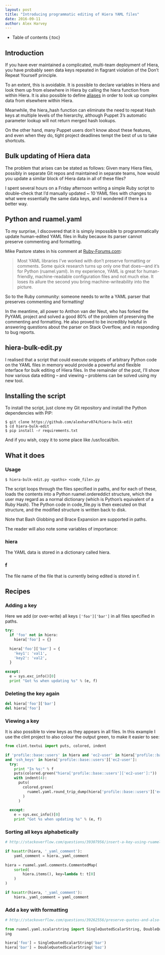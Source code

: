 ```yaml
---
layout: post
title: "Introducing programmatic editing of Hiera YAML files"
date: 2016-09-11
author: Alex Harvey
---
```


* Table of contents
{:toc}

## Introduction
If you have ever maintained a complicated, multi-team deployment of Hiera, you have probably seen data keys repeated in flagrant violation of the Don’t Repeat Yourself principle.

To an extent, this is avoidable. It is possible to declare variables in Hiera and look them up from elsewhere in Hiera by calling the hiera function from within Hiera. It is also possible to define [aliases](https://docs.puppet.com/hiera/3.2/variables.html#the-alias-lookup-function) in order to look up complex data from elsewhere within Hiera.

Meanwhile, the hiera_hash function can eliminate the need to repeat Hash keys at multiple levels of the hierarchy, although Puppet 3’s automatic parameter lookup will not return merged hash lookups.

On the other hand, many Puppet users don’t know about these features, and even when they do, tight project deadlines tempt the best of us to take shortcuts.

## Bulk updating of Hiera data
The problem that arises can be stated as follows: Given many Hiera files, possibly in separate Git repos and maintained in separate teams, how would you update a similar block of Hiera data in all of these files?

I spent several hours on a Friday afternoon writing a simple Ruby script to double-check that I’d manually updated ~ 10 YAML files with changes to what were essentially the same data keys, and I wondered if there is a better way.

## Python and ruamel.yaml
To my surprise, I discovered that it is simply impossible to programmatically update human-edited YAML files in Ruby because its parser cannot preserve commenting and formatting.

Mike Pastore states in his comment at [Ruby-Forums.com](https://www.ruby-forum.com/topic/6877080):

> Most YAML libraries I’ve worked with don’t preserve formatting or comments. Some quick research turns up only one that does—and it’s for Python (ruamel.yaml). In my experience, YAML is great for human-friendly, machine-readable configuration files and not much else. It loses its allure the second you bring machine-writeability into the picture.

So to the Ruby community: someone needs to write a YAML parser that preserves commenting and formatting!

In the meantime, all power to Anthon van der Neut, who has forked the PyYAML project and solved a good 80% of the problem of preserving the commenting and formatting. He also proved to be incredibly helpful in answering questions about the parser on Stack Overflow, and in responding to bug reports.

## hiera-bulk-edit.py
I realised that a script that could execute snippets of arbitrary Python code on the YAML files in memory would provide a powerful and flexible interface for bulk editing of Hiera files. In the remainder of the post, I’ll show how various data editing – and viewing – problems can be solved using my new tool.

## Installing the script
To install the script, just clone my Git repository and install the Python dependencies with PIP:

~~~ text
$ git clone https://github.com/alexharv074/hiera-bulk-edit
$ cd hiera-bulk-edit
$ pip install -r requirements.txt 
~~~
And if you wish, copy it to some place like /usr/local/bin.

## What it does
### Usage
~~~ text
$ hiera-bulk-edit.py <paths> <code_file>.py
~~~
The script loops through the files specified in paths, and for each of these, loads the contents into a Python ruamel.ordereddict structure, which the user may regard as a normal dictionary (which is Python’s equivalent of a Ruby Hash). The Python code in code_file.py is then executed on that structure, and the modified structure is written back to disk.

Note that Bash Globbing and Brace Expansion are supported in paths.

The reader will also note some variables of importance:

### hiera
The YAML data is stored in a dictionary called hiera.

### f
The file name of the file that is currently being edited is stored in f.

## Recipes
### Adding a key
Here we add (or over-write) all keys `['foo']['bar']` in all files specified in paths.

~~~ python
try:
  if 'foo' not in hiera:
    hiera['foo'] = {}
 
  hiera['foo']['bar'] = {
    'key1': 'val1',
    'key2': 'val2',
  }
 
except:
  e = sys.exc_info()[0]
  print "Got %s when updating %s" % (e, f)
~~~
### Deleting the key again

~~~ python
del hiera['foo']['bar']
del hiera['foo']
~~~
### Viewing a key
It is also possible to view keys as they appears in all files. In this example I use the clint project to also colour the output green, to make it easier to see:

~~~ python
from clint.textui import puts, colored, indent
 
if 'profile::base::users' in hiera and 'ec2-user' in hiera['profile::base::users']
and 'ssh_keys' in hiera['profile::base::users']['ec2-user']:
  try:
    print "In %s:" % f
    puts(colored.green("hiera['profile::base::users']['ec2-user']:"))
    with indent(4):
      puts(
        colored.green(
          ruamel.yaml.round_trip_dump(hiera['profile::base::users']['ec2-user'])
        )
      )
 
  except:
    e = sys.exc_info()[0]
    print "Got %s when updating %s" % (e, f)
~~~
### Sorting all keys alphabetically

~~~ python
# http://stackoverflow.com/questions/39307956/insert-a-key-using-ruamel/39308307#39308307
 
if hasattr(hiera, '_yaml_comment'):
    yaml_comment = hiera._yaml_comment
 
hiera = ruamel.yaml.comments.CommentedMap(
    sorted(
        hiera.items(), key=lambda t: t[0]
    )
)
 
if hasattr(hiera, '_yaml_comment'):
    hiera._yaml_comment = yaml_comment
~~~
### Add a key with formatting

~~~ python
# http://stackoverflow.com/questions/39262556/preserve-quotes-and-also-add-data-with-quotes-in-ruamel
 
from ruamel.yaml.scalarstring import SingleQuotedScalarString, DoubleQuotedScalarStr
ing
 
hiera['foo'] = SingleQuotedScalarString('bar')
hiera['bar'] = DoubleQuotedScalarString('baz')
~~~
